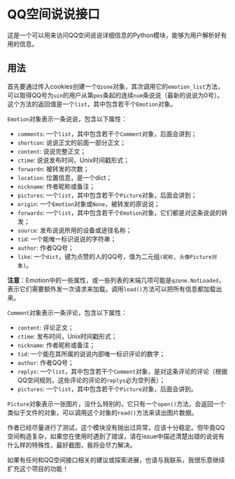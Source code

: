 # QQ空间说说接口

这是一个可以用来访问QQ空间说说详细信息的Python模块，能够为用户解析好有用的信息。

## 用法

首先要通过传入cookies创建一个`Qzone`对象，其次调用它的`emotion_list`方法，可以取得QQ号为`uin`的用户从第`pos`条起的连续`num`条说说（最新的说说为0号）。这个方法的返回值是一个`list`，其中包含若干个`Emotion`对象。

`Emotion`对象表示一条说说，包含以下属性：

- `comments`: 一个`list`，其中包含若干个`Comment`对象，后面会讲到；
- `shortcon`: 说说正文的前面一部分正文；
- `content`: 说说完整正文；
- `ctime`: 说说发布时间，Unix时间戳形式；
- `forwardn`: 被转发的次数；
- `location`: 位置信息，是一个dict；
- `nickname`: 作者昵称或备注；
- `pictures`: 一个`list`，其中包含若干个`Picture`对象，后面会讲到；
- `origin`: 一个`Emotion`对象或`None`，被转发的原说说；
- `forwards`: 一个`list`，其中包含若干个`Emotion`对象，它们都是对这条说说的转发；
- `source`: 发布说说所用的设备或途径名称；
- `tid`: 一个能唯一标识说说的字符串；
- `author`: 作者QQ号；
- `like`: 一个`dict`，键为点赞的人的QQ号，值为二元组`(昵称, 头像Picture对象)`。

**注意**：Emotion中的一些属性，或一些列表的末端几项可能是`qzone.NotLoaded`，表示它们需要额外发一次请求来加载。调用`load()`方法可以把所有信息都加载出来。

`Comment`对象表示一条评论，包含以下属性：

- `content`: 评论正文；
- `ctime`: 发布时间，Unix时间戳形式；
- `nickname`: 作者昵称或备注；
- `tid`: 一个能在其所属的说说内部唯一标识评论的数字；
- `author`: 作者QQ号；
- `replys`: 一个`list`，其中包含若干个`Comment`对象，是对这条评论的评论（根据QQ空间规则，这些评论的评论的`replys`必为空列表）；
- `pictures`: 一个`list`，其中包含若干个`Picture`对象，后面会讲到。

`Picture`对象表示一张图片，没什么特别的，它只有一个`open()`方法，会返回一个类似于文件的对象，可以调用这个对象的`read()`方法来读出图片数据。

作者已经尽量进行了测试，这个模块没有抛出过异常，应该十分稳定。但毕竟QQ空间构造复杂，如果您在使用时遇到了错误，请在issue中描述清楚出错的说说有什么样的特殊性，最好截图，我将会尽力解决。

如果有任何和QQ空间接口相关的建议或探索进展，也请与我联系，我很乐意继续扩充这个项目的功能！
